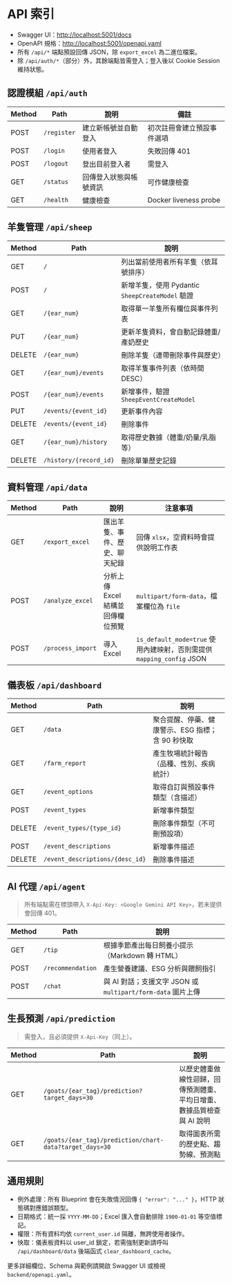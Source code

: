 # API 索引

- Swagger UI：<http://localhost:5001/docs>
- OpenAPI 規格：<http://localhost:5001/openapi.yaml>
- 所有 `/api/*` 端點預設回傳 JSON，除 `export_excel` 為二進位檔案。
- 除 `/api/auth/*`（部分）外，其餘端點皆需登入；登入後以 Cookie Session 維持狀態。

## 認證模組 `/api/auth`

| Method | Path | 說明 | 備註 |
|--------|------|------|------|
| POST | `/register` | 建立新帳號並自動登入 | 初次註冊會建立預設事件選項 |
| POST | `/login` | 使用者登入 | 失敗回傳 401 |
| POST | `/logout` | 登出目前登入者 | 需登入 |
| GET | `/status` | 回傳登入狀態與帳號資訊 | 可作健康檢查 |
| GET | `/health` | 健康檢查 | Docker liveness probe |

## 羊隻管理 `/api/sheep`

| Method | Path | 說明 |
|--------|------|------|
| GET | `/` | 列出當前使用者所有羊隻（依耳號排序） |
| POST | `/` | 新增羊隻，使用 Pydantic `SheepCreateModel` 驗證 |
| GET | `/{ear_num}` | 取得單一羊隻所有欄位與事件列表 |
| PUT | `/{ear_num}` | 更新羊隻資料，會自動記錄體重/產奶歷史 |
| DELETE | `/{ear_num}` | 刪除羊隻（連帶刪除事件與歷史） |
| GET | `/{ear_num}/events` | 取得羊隻事件列表（依時間 DESC） |
| POST | `/{ear_num}/events` | 新增事件，驗證 `SheepEventCreateModel` |
| PUT | `/events/{event_id}` | 更新事件內容 |
| DELETE | `/events/{event_id}` | 刪除事件 |
| GET | `/{ear_num}/history` | 取得歷史數據（體重/奶量/乳脂等） |
| DELETE | `/history/{record_id}` | 刪除單筆歷史記錄 |

## 資料管理 `/api/data`

| Method | Path | 說明 | 注意事項 |
|--------|------|------|----------|
| GET | `/export_excel` | 匯出羊隻、事件、歷史、聊天紀錄 | 回傳 `xlsx`，空資料時會提供說明工作表 |
| POST | `/analyze_excel` | 分析上傳 Excel 結構並回傳欄位預覽 | `multipart/form-data`，檔案欄位為 `file` |
| POST | `/process_import` | 導入 Excel | `is_default_mode=true` 使用內建映射，否則需提供 `mapping_config` JSON |

## 儀表板 `/api/dashboard`

| Method | Path | 說明 |
|--------|------|------|
| GET | `/data` | 聚合提醒、停藥、健康警示、ESG 指標；含 90 秒快取 |
| GET | `/farm_report` | 產生牧場統計報告（品種、性別、疾病統計） |
| GET | `/event_options` | 取得自訂與預設事件類型（含描述） |
| POST | `/event_types` | 新增事件類型 |
| DELETE | `/event_types/{type_id}` | 刪除事件類型（不可刪預設項） |
| POST | `/event_descriptions` | 新增事件描述 |
| DELETE | `/event_descriptions/{desc_id}` | 刪除事件描述 |

## AI 代理 `/api/agent`

> 所有端點需在標頭帶入 `X-Api-Key: <Google Gemini API Key>`，若未提供會回傳 401。

| Method | Path | 說明 |
|--------|------|------|
| GET | `/tip` | 根據季節產出每日飼養小提示（Markdown 轉 HTML） |
| POST | `/recommendation` | 產生營養建議、ESG 分析與餵飼指引 | 需傳 `EarNum`、體重、日增重等欄位；可自動補入資料庫背景 |
| POST | `/chat` | 與 AI 對話；支援文字 JSON 或 `multipart/form-data` 圖片上傳 | `image` 欄位支援 JPEG/PNG/GIF/WebP，最大 10MB |

## 生長預測 `/api/prediction`

> 需登入，且必須提供 `X-Api-Key`（同上）。

| Method | Path | 說明 |
|--------|------|------|
| GET | `/goats/{ear_tag}/prediction?target_days=30` | 以歷史體重做線性迴歸，回傳預測體重、平均日增重、數據品質檢查與 AI 說明 |
| GET | `/goats/{ear_tag}/prediction/chart-data?target_days=30` | 取得圖表所需的歷史點、趨勢線、預測點 |

## 通用規則

- 例外處理：所有 Blueprint 會在失敗情況回傳 `{ "error": "..." }`，HTTP 狀態碼對應錯誤類型。
- 日期格式：統一採 `YYYY-MM-DD`；Excel 匯入會自動排除 `1900-01-01` 等空值標記。
- 權限：所有資料均依 `current_user.id` 隔離，無跨使用者操作。
- 快取：儀表板資料以 user_id 鎖定，若需強制更新請呼叫 `/api/dashboard/data` 後端函式 `clear_dashboard_cache`。

更多詳細欄位、Schema 與範例請開啟 Swagger UI 或檢視 `backend/openapi.yaml`。
